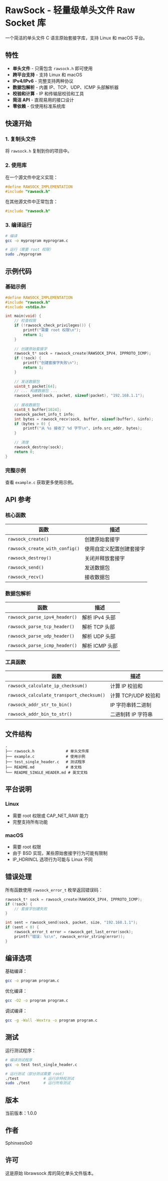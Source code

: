 # RawSock - 轻量级单头文件 Raw Socket 库

一个简洁的单头文件 C 语言原始套接字库，支持 Linux 和 macOS 平台。

## 特性

- **单头文件** - 只需包含 `rawsock.h` 即可使用
- **跨平台支持** - 支持 Linux 和 macOS
- **IPv4/IPv6** - 完整支持两种协议
- **数据包解析** - 内置 IP、TCP、UDP、ICMP 头部解析器
- **校验和计算** - IP 和传输层校验和工具
- **简洁 API** - 直观易用的接口设计
- **零依赖** - 仅使用标准系统库

## 快速开始

### 1. 复制头文件

将 `rawsock.h` 复制到你的项目中。

### 2. 使用库

在一个源文件中定义实现：

```c
#define RAWSOCK_IMPLEMENTATION
#include "rawsock.h"
```

在其他源文件中正常包含：

```c
#include "rawsock.h"
```

### 3. 编译运行

```bash
# 编译
gcc -o myprogram myprogram.c

# 运行（需要 root 权限）
sudo ./myprogram
```

## 示例代码

### 基础示例

```c
#define RAWSOCK_IMPLEMENTATION
#include "rawsock.h"
#include <stdio.h>

int main(void) {
    // 检查权限
    if (!rawsock_check_privileges()) {
        printf("需要 root 权限\n");
        return 1;
    }
    
    // 创建原始套接字
    rawsock_t* sock = rawsock_create(RAWSOCK_IPV4, IPPROTO_ICMP);
    if (!sock) {
        printf("创建套接字失败\n");
        return 1;
    }
    
    // 发送数据包
    uint8_t packet[64];
    // ... 构建数据包 ...
    rawsock_send(sock, packet, sizeof(packet), "192.168.1.1");
    
    // 接收数据包
    uint8_t buffer[1024];
    rawsock_packet_info_t info;
    int bytes = rawsock_recv(sock, buffer, sizeof(buffer), &info);
    if (bytes > 0) {
        printf("从 %s 接收了 %d 字节\n", info.src_addr, bytes);
    }
    
    // 清理
    rawsock_destroy(sock);
    return 0;
}
```

### 完整示例

查看 `example.c` 获取更多使用示例。

## API 参考

### 核心函数

| 函数 | 描述 |
|------|------|
| `rawsock_create()` | 创建原始套接字 |
| `rawsock_create_with_config()` | 使用自定义配置创建套接字 |
| `rawsock_destroy()` | 关闭并释放套接字 |
| `rawsock_send()` | 发送数据包 |
| `rawsock_recv()` | 接收数据包 |

### 数据包解析

| 函数 | 描述 |
|------|------|
| `rawsock_parse_ipv4_header()` | 解析 IPv4 头部 |
| `rawsock_parse_tcp_header()` | 解析 TCP 头部 |
| `rawsock_parse_udp_header()` | 解析 UDP 头部 |
| `rawsock_parse_icmp_header()` | 解析 ICMP 头部 |

### 工具函数

| 函数 | 描述 |
|------|------|
| `rawsock_calculate_ip_checksum()` | 计算 IP 校验和 |
| `rawsock_calculate_transport_checksum()` | 计算 TCP/UDP 校验和 |
| `rawsock_addr_str_to_bin()` | IP 字符串转二进制 |
| `rawsock_addr_bin_to_str()` | 二进制转 IP 字符串 |

## 文件结构

```
.
├── rawsock.h              # 单头文件库
├── example.c              # 使用示例
├── test_single_header.c   # 测试程序
├── README.md              # 本文档
└── README_SINGLE_HEADER.md # 英文文档
```

## 平台说明

### Linux
- 需要 root 权限或 CAP_NET_RAW 能力
- 完整支持所有功能

### macOS
- 需要 root 权限
- 由于 BSD 实现，某些原始套接字行为可能有限制
- IP_HDRINCL 选项行为可能与 Linux 不同

## 错误处理

所有函数使用 `rawsock_error_t` 枚举返回错误码：

```c
rawsock_t* sock = rawsock_create(RAWSOCK_IPV4, IPPROTO_ICMP);
if (!sock) {
    // 套接字创建失败
}

int sent = rawsock_send(sock, packet, size, "192.168.1.1");
if (sent < 0) {
    rawsock_error_t error = rawsock_get_last_error(sock);
    printf("错误: %s\n", rawsock_error_string(error));
}
```

## 编译选项

基础编译：
```bash
gcc -o program program.c
```

优化编译：
```bash
gcc -O2 -o program program.c
```

调试编译：
```bash
gcc -g -Wall -Wextra -o program program.c
```

## 测试

运行测试程序：

```bash
# 编译测试程序
gcc -o test test_single_header.c

# 运行测试（部分测试需要 root）
./test           # 运行非特权测试
sudo ./test      # 运行所有测试
```

## 版本

当前版本：1.0.0

## 作者

Sphinxes0o0

## 许可

这是原始 librawsock 库的简化单头文件版本。